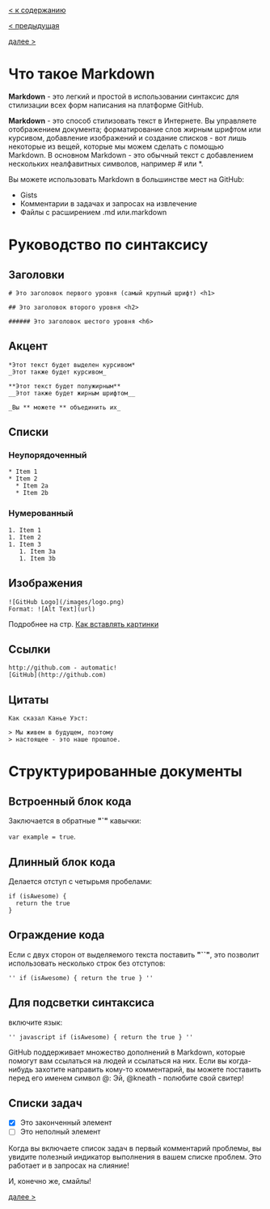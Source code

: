 [< к содержанию](./readme.md)

[< предыдущая](./Как_создать_новую_ветвь.md)

[далее >](./Как_вставлять_картинки.md)

# Что такое Markdown

**Markdown** - это легкий и простой в использовании синтаксис для стилизации всех форм написания на платформе GitHub.

**Markdown** - это способ стилизовать текст в Интернете. Вы управляете отображением документа; форматирование слов жирным шрифтом или курсивом, добавление изображений и создание списков - вот лишь некоторые из вещей, которые мы можем сделать с помощью Markdown. В основном Markdown - это обычный текст с добавлением нескольких неалфавитных символов, например # или *. 

Вы можете использовать Markdown в большинстве мест на GitHub:

* Gists
* Комментарии в задачах и запросах на извлечение
* Файлы с расширением .md или.markdown

# Руководство по синтаксису

## Заголовки

````
# Это заголовок первого уровня (самый крупный шрифт) <h1>

## Это заголовок второго уровня <h2>

###### Это заголовок шестого уровня <h6>
````

## Акцент

````
*Этот текст будет выделен курсивом*
_Этот также будет курсивом_

**Этот текст будет полужирным**
__Этот также будет жирным шрифтом__

_Вы ** можете ** объединить их_
````

## Списки

### Неупорядоченный

````
* Item 1
* Item 2
  * Item 2a
  * Item 2b
````

### Нумерованный

````
1. Item 1
1. Item 2
1. Item 3
   1. Item 3a
   1. Item 3b
````

## Изображения

````
![GitHub Logo](/images/logo.png)
Format: ![Alt Text](url)
````
Подробнее на стр. [Как вставлять картинки](./Как_вставлять_картинки.md)

## Ссылки

````
http://github.com - automatic!
[GitHub](http://github.com)
````

## Цитаты

````
Как сказал Канье Уэст:

> Мы живем в будущем, поэтому
> настоящее - это наше прошлое.
````

# Структурированные документы

## Встроенный блок кода

Заключается в обратные **"`"** кавычки:

`var example = true`.

## Длинный блок кода

Делается отступ с четырьмя пробелами:

    if (isAwesome) {
      return the true
    }

## Ограждение кода

Если с двух сторон от выделяемого текста поставить **"``"**, это позволит использовать несколько строк без отступов:

``''
if (isAwesome) {
  return the true
}
''``

## Для подсветки синтаксиса

включите язык:

``'' javascript
if (isAwesome) {
  return the true
}
''``

GitHub поддерживает множество дополнений в Markdown, которые помогут вам ссылаться на людей и ссылаться на них. Если вы когда-нибудь захотите направить кому-то комментарий, вы можете поставить перед его именем символ @: Эй, @kneath - полюбите свой свитер!

## Cписки задач

- [x] Это законченный элемент
- [ ] Это неполный элемент

Когда вы включаете список задач в первый комментарий проблемы, вы увидите полезный индикатор выполнения в вашем списке проблем. Это работает и в запросах на слияние!

И, конечно же, смайлы!

[далее >](./Как_вставлять_картинки.md)